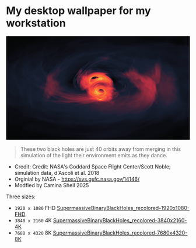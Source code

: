 # My desktop wallpaper for my workstation

![SupermassiveBinaryBlackHoles_recolored-1920x1080-FHD](./assets/SupermassiveBinaryBlackHoles_recolored-1920x1080-FHD.png)

> These two black holes are just 40 orbits away from merging in this simulation of the light their environment emits as they dance.

- Credit: Credit: NASA's Goddard Space Flight Center/Scott Noble; simulation data, d'Ascoli et al. 2018
- Orginial by NASA - https://svs.gsfc.nasa.gov/14146/
- Modfied by Camina Shell 2025

Three sizes:

- `1920 x 1080` FHD
 [SupermassiveBinaryBlackHoles_recolored-1920x1080-FHD](./archives/SupermassiveBinaryBlackHoles_recolored-1920x1080-FHD.zip)
- `3840 x 2160` 4K
 [SupermassiveBinaryBlackHoles_recolored-3840x2160-4K](./archives/SupermassiveBinaryBlackHoles_recolored-3840x2160-4K.zip)
- `7680 x 4320` 8K
 [SupermassiveBinaryBlackHoles_recolored-7680x4320-8K](./archives/SupermassiveBinaryBlackHoles_recolored-7680x4320-8K.zip)
